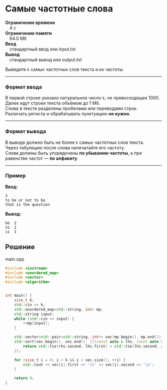 # Самые частотные слова

**Ограничение времени**  
 4 с  
**Ограничение памяти**  
 64.0 Мб  
**Ввод**  
 стандартный ввод или input.txt  
**Вывод**  
 стандартный вывод или output.txt  

Выведите `k` самых частотных слов текста и их частоты.

---

### Формат ввода

В первой строке указано натуральное число `k`, не превосходящее 1000.  
Далее идут строки текста объёмом до 1 Мб.  
Слова в тексте разделены пробелами или переводами строк.  
Различать регистр и обрабатывать пунктуацию **не нужно**.

---

### Формат вывода

В выводе должно быть не более `k` самых частотных слов текста.  
Через табуляцию после слова напечатайте его частоту.  
Слова должны быть упорядочены **по убыванию частоты**, а при равенстве частот — **по алфавиту**.

---

### Пример

**Ввод:**
```text
3
to be or not to be
that is the question
```

**Вывод:**
```text
be	2
to	2
is	1
```
## Решение

main.cpp
```cpp
#include <iostream>
#include <unordered_map>
#include <vector>
#include <algorithm>


int main() {
    size_t k;
    std::cin >> k;
    std::unordered_map<std::string, int> mp;
    std::string input;
    while (std::cin >> input) {
        ++mp[input];
    }

    std::vector<std::pair<std::string, int>> vec(mp.begin(), mp.end());
    std::sort(vec.begin(), vec.end(), [](const auto & lhs, const auto & rhs){
        return std::tie(rhs.second, lhs.first) < std::tie(lhs.second, rhs.first);
    });

    for (size_t i = 0; i < k && i < vec.size(); ++i) {
        std::cout << vec[i].first << '\t' << vec[i].second << '\n';
    }

    return 0;
}
```
